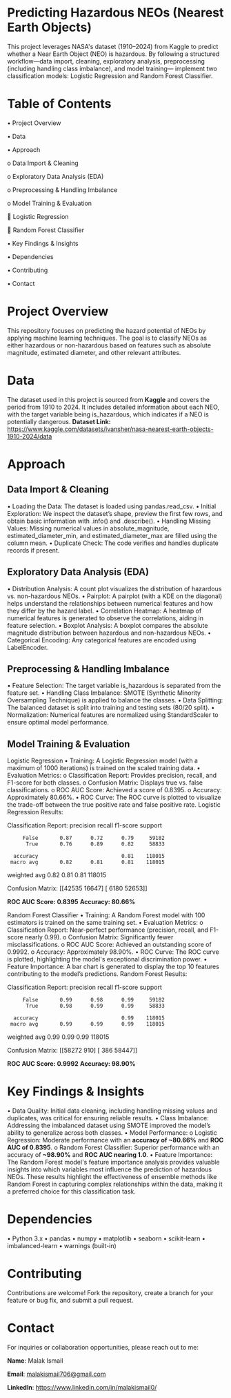 # Predicting Hazardous NEOs (Nearest Earth Objects)
This project leverages NASA's dataset (1910–2024) from Kaggle to predict whether a Near Earth Object (NEO) is hazardous. By following a structured workflow—data import, cleaning, exploratory analysis, preprocessing (including handling class imbalance), and model training— implement two classification models: Logistic Regression and Random Forest Classifier.

# Table of Contents
•	Project Overview

•	Data

•	Approach

o	Data Import & Cleaning

o	Exploratory Data Analysis (EDA)

o	Preprocessing & Handling Imbalance

o	Model Training & Evaluation

	Logistic Regression

	Random Forest Classifier

•	Key Findings & Insights

•	Dependencies

•	Contributing

•	Contact


# Project Overview
This repository focuses on predicting the hazard potential of NEOs by applying machine learning techniques. The goal is to classify NEOs as either hazardous or non-hazardous based on features such as absolute magnitude, estimated diameter, and other relevant attributes.

# Data
The dataset used in this project is sourced from **Kaggle** and covers the period from 1910 to 2024. It includes detailed information about each NEO, with the target variable being is_hazardous, which indicates if a NEO is potentially dangerous.
**Dataset Link:** https://www.kaggle.com/datasets/ivansher/nasa-nearest-earth-objects-1910-2024/data

# Approach
  ## Data Import & Cleaning
  •	Loading the Data:
  The dataset is loaded using pandas.read_csv.
  •	Initial Exploration:
  We inspect the dataset’s shape, preview the first few rows, and obtain basic information with .info() and .describe().
  •	Handling Missing Values:
  Missing numerical values in absolute_magnitude, estimated_diameter_min, and estimated_diameter_max are filled using the column mean.
  •	Duplicate Check:
  The code verifies and handles duplicate records if present.
  
  ## Exploratory Data Analysis (EDA)
  •	Distribution Analysis:
  A count plot visualizes the distribution of hazardous vs. non-hazardous NEOs.
  •	Pairplot:
  A pairplot (with a KDE on the diagonal) helps understand the relationships between numerical features and how they differ by the hazard label.
  •	Correlation Heatmap:
  A heatmap of numerical features is generated to observe the correlations, aiding in feature selection.
  •	Boxplot Analysis:
  A boxplot compares the absolute magnitude distribution between hazardous and non-hazardous NEOs.
  •	Categorical Encoding:
  Any categorical features are encoded using LabelEncoder.
  
  ## Preprocessing & Handling Imbalance
  •	Feature Selection:
  The target variable is_hazardous is separated from the feature set.
  •	Handling Class Imbalance:
  SMOTE (Synthetic Minority Oversampling Technique) is applied to balance the classes.
  •	Data Splitting:
  The balanced dataset is split into training and testing sets (80/20 split).
  •	Normalization:
  Numerical features are normalized using StandardScaler to ensure optimal model performance.
  
  ## Model Training & Evaluation
  Logistic Regression
  •	Training:
  A Logistic Regression model (with a maximum of 1000 iterations) is trained on the scaled training data.
  •	Evaluation Metrics:
  o	Classification Report: Provides precision, recall, and F1-score for both classes.
  o	Confusion Matrix: Displays true vs. false classifications.
  o	ROC AUC Score: Achieved a score of 0.8395.
  o	Accuracy: Approximately 80.66%.
  •	ROC Curve:
  The ROC curve is plotted to visualize the trade-off between the true positive rate and false positive rate.
  Logistic Regression Results:
  
  Classification Report:
                 precision    recall  f1-score   support
  
         False       0.87      0.72      0.79     59182
          True       0.76      0.89      0.82     58833
  
      accuracy                           0.81    118015
     macro avg       0.82      0.81      0.81    118015
  weighted avg       0.82      0.81      0.81    118015
  
  Confusion Matrix:
  [[42535 16647]
   [ 6180 52653]]
  
  **ROC AUC Score: 0.8395**
  **Accuracy: 80.66%**
  
  Random Forest Classifier
  •	Training:
  A Random Forest model with 100 estimators is trained on the same training set.
  •	Evaluation Metrics:
  o	Classification Report: Near-perfect performance (precision, recall, and F1-score nearly 0.99).
  o	Confusion Matrix: Significantly fewer misclassifications.
  o	ROC AUC Score: Achieved an outstanding score of 0.9992.
  o	Accuracy: Approximately 98.90%.
  •	ROC Curve:
  The ROC curve is plotted, highlighting the model's exceptional discrimination power.
  •	Feature Importance:
  A bar chart is generated to display the top 10 features contributing to the model’s predictions.
  Random Forest Results:
  
  Classification Report:
                 precision    recall  f1-score   support
  
         False       0.99      0.98      0.99     59182
          True       0.98      0.99      0.99     58833
  
      accuracy                           0.99    118015
     macro avg       0.99      0.99      0.99    118015
  weighted avg       0.99      0.99      0.99    118015
  
  Confusion Matrix:
  [[58272   910]
   [  386 58447]]
  
  **ROC AUC Score: 0.9992**
  **Accuracy: 98.90%**

# Key Findings & Insights
•	Data Quality:
Initial data cleaning, including handling missing values and duplicates, was critical for ensuring reliable results.
•	Class Imbalance:
Addressing the imbalanced dataset using SMOTE improved the model’s ability to generalize across both classes.
•	Model Performance:
o	Logistic Regression: Moderate performance with an **accuracy of ~80.66%** and **ROC AUC of 0.8395**.
o	Random Forest Classifier: Superior performance with an accuracy of **~98.90%** and **ROC AUC nearing 1.0**.
•	Feature Importance:
The Random Forest model's feature importance analysis provides valuable insights into which variables most influence the prediction of hazardous NEOs.
These results highlight the effectiveness of ensemble methods like Random Forest in capturing complex relationships within the data, making it a preferred choice for this classification task.

# Dependencies
•	Python 3.x
•	pandas
•	numpy
•	matplotlib
•	seaborn
•	scikit-learn
•	imbalanced-learn
•	warnings (built-in)

# Contributing
Contributions are welcome! Fork the repository, create a branch for your feature or bug fix, and submit a pull request.

# Contact
For inquiries or collaboration opportunities, please reach out to me:

**Name**: Malak Ismail  

**Email**: malakismail706@gmail.com 

**LinkedIn**: https://www.linkedin.com/in/malakismail0/

